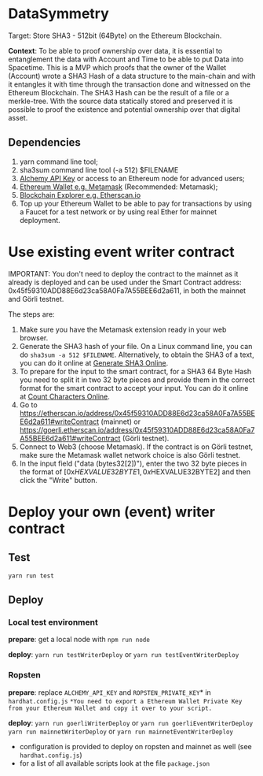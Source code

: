 # DataSymmetry
Target: Store SHA3 - 512bit (64Byte) on the Ethereum Blockchain.

**Context**: To be able to proof ownership over data, it is essential to entanglement the data with Account and Time to be able to put Data into Spacetime.
This is a MVP which proofs that the owner of the Wallet (Account) wrote a SHA3 Hash of a data structure to the main-chain and with it entangles it with time through the transaction done and witnessed on the Ethereum Blockchain. The SHA3 Hash can be the result of a file or a merkle-tree. With the source data statically stored and preserved it is possible to proof the existence and potential ownership over that digital asset.

## Dependencies
1. yarn command line tool;
2. sha3sum command line tool (-a 512) $FILENAME
3. [Alchemy API Key](https://dashboard.alchemyapi.io/) or access to an Ethereum node for advanced users;
4. [Ethereum Wallet e.g. Metamask](https://metamask.io/download) (Recommended: Metamask);
5. [Blockchain Explorer e.g. Etherscan.io](https://etherscan.io/)
6. Top up your Ethereum Wallet to be able to pay for transactions by using a Faucet for a test network or by using real Ether for mainnet deployment.

# Use existing event writer contract

IMPORTANT: You don't need to deploy the contract to the mainnet as it already is deployed and can be used under the 
Smart Contract address: 0x45f59310ADD88E6d23ca58A0Fa7A55BEE6d2a611, in both the mainnet and Görli testnet.

The steps are:
1. Make sure you have the Metamask extension ready in your web browser.
2. Generate the SHA3 hash of your file. On a Linux command line, you can do `sha3sum -a 512 $FILENAME`. Alternatively, to obtain the SHA3 of a text, you can do it online at [Generate SHA3 Online](https://www.browserling.com/tools/sha3-hash).
3. To prepare for the input to the smart contract, for a SHA3 64 Byte Hash you need to split it in two 32 byte pieces and provide them in the correct format for the smart contract to accept your input. You can do it online at [Count Characters Online](https://www.charactercountonline.com/).
4. Go to https://etherscan.io/address/0x45f59310ADD88E6d23ca58A0Fa7A55BEE6d2a611#writeContract (mainnet) or https://goerli.etherscan.io/address/0x45f59310ADD88E6d23ca58A0Fa7A55BEE6d2a611#writeContract (Görli testnet).
5. Connect to Web3 (choose Metamask). If the contract is on Görli testnet, make sure the Metamask wallet network choice is also Görli testnet.
6. In the input field ("data (bytes32[2])"), enter the two 32 byte pieces in the format of [0x$HEXVALUE32BYTE1,0x$HEXVALUE32BYTE2] and then click the "Write" button.

# Deploy your own (event) writer contract

## Test
`yarn run test`

## Deploy
### Local test environment
**prepare**: get a local node with `npm run node` 

**deploy**: `yarn run testWriterDeploy` or `yarn run testEventWriterDeploy`

### Ropsten
**prepare**: replace `ALCHEMY_API_KEY` and `ROPSTEN_PRIVATE_KEY`* in `hardhat.config.js`
`*You need to export a Ethereum Wallet Private Key from your Ethereum Wallet and copy it over to your script.`

**deploy**: `yarn run goerliWriterDeploy` or `yarn run goerliEventWriterDeploy`
            `yarn run mainnetWriterDeploy` or `yarn run mainnetEventWriterDeploy`

- configuration is provided to deploy on ropsten and mainnet as well (see `hardhat.config.js`)
- for a list of all available scripts look at the file `package.json`
